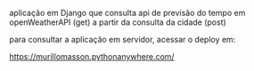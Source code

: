 aplicação em Django que consulta api de previsão do tempo em openWeatherAPI (get) a partir da consulta da cidade (post)

para consultar a aplicação em servidor, acessar o deploy em:

https://murillomasson.pythonanywhere.com/
